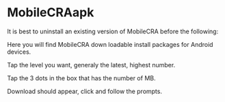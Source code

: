 # MobileCRAapk

It is best to uninstall an existing version of MobileCRA before the following:

Here you will find MobileCRA down loadable install packages for Android devices.

Tap the level you want, generaly the latest, highest number.

Tap the 3 dots in the box that has the number of MB.

Download should appear, click and follow the prompts.
